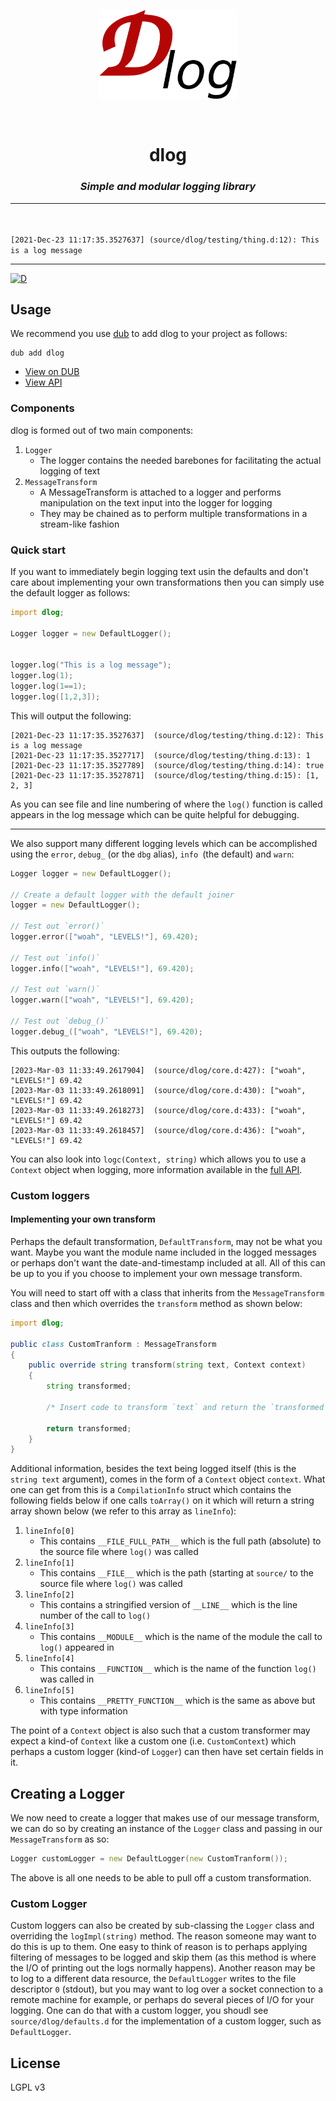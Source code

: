 <p align="center">
<img src="branding/logo.png" width=220>
</p>

<br>

<h1 align="center">dlog</h1>

<h3 align="center"><i><b>Simple and modular logging library</i></b></h3>

---

<br>
<br


`[2021-Dec-23 11:17:35.3527637]	(source/dlog/testing/thing.d:12): This is a log message`

---
    
[![D](https://github.com/deavmi/dlog/actions/workflows/d.yml/badge.svg)](https://github.com/deavmi/dlog/actions/workflows/d.yml)

## Usage

We recommend you use [dub](http://code.dlang.org) to add dlog to your project as follows:

```
dub add dlog
```

* [View on DUB](https://code.dlang.org/packages/dlog)
* [View API](https://dlog.dpldocs.info/v0.3.19/index.html)

### Components

dlog is formed out of two main components:

1. `Logger`
	* The logger contains the needed barebones for facilitating the actual logging of text
2. `MessageTransform`
	* A MessageTransform is attached to a logger and performs manipulation on the text input into the logger for logging
	* They may be chained as to perform multiple transformations in a stream-like fashion

### Quick start

If you want to immediately begin logging text usin the defaults and don't care about implementing your own transformations then you can 
simply use the default logger as follows:

```d
import dlog;

Logger logger = new DefaultLogger();


logger.log("This is a log message");
logger.log(1);
logger.log(1==1);
logger.log([1,2,3]);
```

This will output the following:

```
[2021-Dec-23 11:17:35.3527637]	(source/dlog/testing/thing.d:12): This is a log message
[2021-Dec-23 11:17:35.3527717]	(source/dlog/testing/thing.d:13): 1
[2021-Dec-23 11:17:35.3527789]	(source/dlog/testing/thing.d:14): true
[2021-Dec-23 11:17:35.3527871]	(source/dlog/testing/thing.d:15): [1, 2, 3]
```

As you can see file and line numbering of where the `log()` function is called appears in the log message which can be quite helpful
for debugging.

---

We also support many different logging levels which can be accomplished using the `error`, `debug_` (or the `dbg` alias), `info `(the default) and `warn`:

```d
Logger logger = new DefaultLogger();

// Create a default logger with the default joiner
logger = new DefaultLogger();

// Test out `error()`
logger.error(["woah", "LEVELS!"], 69.420);

// Test out `info()`
logger.info(["woah", "LEVELS!"], 69.420);

// Test out `warn()`
logger.warn(["woah", "LEVELS!"], 69.420);

// Test out `debug_()`
logger.debug_(["woah", "LEVELS!"], 69.420);
```

This outputs the following:

```
[2023-Mar-03 11:33:49.2617904]	(source/dlog/core.d:427): ["woah", "LEVELS!"] 69.42
[2023-Mar-03 11:33:49.2618091]	(source/dlog/core.d:430): ["woah", "LEVELS!"] 69.42
[2023-Mar-03 11:33:49.2618273]	(source/dlog/core.d:433): ["woah", "LEVELS!"] 69.42
[2023-Mar-03 11:33:49.2618457]	(source/dlog/core.d:436): ["woah", "LEVELS!"] 69.42
```

You can also look into `logc(Context, string)` which allows you to use a `Context` object when logging, more information available in the [full API](https://dlog.dpldocs.info/v0.3.19/dlog.context.html).

### Custom loggers

#### Implementing your own transform

Perhaps the default transformation, `DefaultTransform`, may not be what you want. Maybe you want the module name included in the logged
messages or perhaps don't want the date-and-timestamp included at all. All of this can be up to you if you choose to implement your own
message transform.

You will need to start off with a class that inherits from the `MessageTransform` class and then which overrides the `transform` method as shown below:

```d
import dlog;

public class CustomTranform : MessageTransform
{
	public override string transform(string text, Context context)
	{
		string transformed;

		/* Insert code to transform `text` and return the `transformed` text */

		return transformed;
	}
}
```

Additional information, besides the text being logged itself (this is the `string text` argument), comes in the form of a `Context` object `context`. What one can get from this is a `CompilationInfo` struct which contains the following fields below if one calls `toArray()` on
it which will return a string array shown below (we refer to this array as `lineInfo`):

1. `lineInfo[0]`
    * This contains `__FILE_FULL_PATH__` which is the full path (absolute) to the source file where `log()` was called
2. `lineInfo[1]`
    * This contains `__FILE__` which is the path (starting at `source/` to the source file where `log()` was called
3. `lineInfo[2]`
    * This contains a stringified version of `__LINE__` which is the line number of the call to `log()`
4. `lineInfo[3]`
    * This contains `__MODULE__` which is the name of the module the call to `log()` appeared in
5. `lineInfo[4]`
    * This contains `__FUNCTION__` which is the name of the function `log()` was called in
6. `lineInfo[5]`
    * This contains `__PRETTY_FUNCTION__` which is the same as above but with type information

The point of a `Context` object is also such that a custom transformer may expect a kind-of `Context` like a custom one (i.e. `CustomContext`)
which perhaps a custom logger (kind-of `Logger`) can then have set certain fields in it.

## Creating a Logger

We now need to create a logger that makes use of our message transform, we can do so by creating an instance
of the `Logger` class and passing in our `MessageTransform` as so:

```d
Logger customLogger = new DefaultLogger(new CustomTranform());
```

The above is all one needs to be able to pull off a custom transformation.

### Custom Logger

Custom loggers can also be created by sub-classing the `Logger` class and overriding the `logImpl(string)` method.
The reason someone may want to do this is up to them. One easy to think of reason is to perhaps applying filtering
of messages to be logged and skip them (as this method is where the I/O of printing out the logs normally happens).
Another reason may be to log to a different data resource, the `DefaultLogger` writes to the file descriptor `0` (stdout),
but you may want to log over a socket connection to a remote machine for example, or perhaps do several pieces of
I/O for your logging. One can do that with a custom logger, you shoudl see `source/dlog/defaults.d` for the implementation
of a custom logger, such as `DefaultLogger`.

## License

LGPL v3
